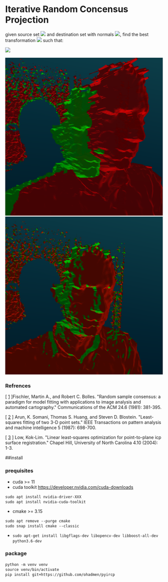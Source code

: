 # Iterative Random Concensus Projection

given source set <img src="https://latex.codecogs.com/gif.latex?p_{src} = \{s_i\}_{i=1}^N, s \in \mathbf{R}^3  " /> and destination set with normals <img src="https://latex.codecogs.com/gif.latex?p_{dst} = \{d_i,n_i\}_{i=1}^N, d \in \mathbf{R}^3,n \in \mathbf{R}^3  " />, find the best transformation <img src="https://latex.codecogs.com/gif.latex?\bold{T}" /> such that:

<img src="https://latex.codecogs.com/gif.latex?\bold{\hat{T}} = \mathop {\arg \min }\limits_\bold{T} \sum \limits_{i=1}^N{\|n_i^T (d_i -  \bold{T}\cdot c_i) \|^2}" />

![pre](res/pre.png)
![post](res/post.png)
 

### Refrences
[ [1](https://apps.dtic.mil/sti/pdfs/ADA460585.pdf) ]Fischler, Martin A., and Robert C. Bolles. "Random sample consensus: a paradigm for model fitting with applications to image analysis and automated cartography." Communications of the ACM 24.6 (1981): 381-395.

[ [2](https://www.researchgate.net/profile/Steven_Blostein/publication/224378053_Least-squares_fitting_of_two_3-D_point_sets_IEEE_T_Pattern_Anal/links/5633c61a08aeb786b7013b28/Least-squares-fitting-of-two-3-D-point-sets-IEEE-T-Pattern-Anal.pdf) ] Arun, K. Somani, Thomas S. Huang, and Steven D. Blostein. "Least-squares fitting of two 3-D point sets." IEEE Transactions on pattern analysis and machine intelligence 5 (1987): 698-700.

[ [3](http://citeseerx.ist.psu.edu/viewdoc/download?doi=10.1.1.116.7292&rep=rep1&type=pdf) ]  Low, Kok-Lim. "Linear least-squares optimization for point-to-plane icp surface registration." Chapel Hill, University of North Carolina 4.10 (2004): 1-3.

 
##install

### prequisites
* cuda >= 11
* cuda toolkit https://developer.nvidia.com/cuda-downloads
```
sudo apt install nvidia-driver-XXX
sudo apt install nvidia-cuda-toolkit
```
* cmake >= 3.15
```
sudo apt remove --purge cmake
sudo snap install cmake --classic
```
* ```sudo apt-get install libgflags-dev libopencv-dev libboost-all-dev python3.6-dev```

### package

```
python -m venv venv
source venv/bin/activate
pip install git+https://github.com/ohadmen/pyircp
```
